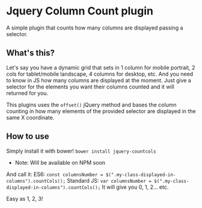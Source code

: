# Jquery Column Count plugin
A simple plugin that counts how many columns are displayed passing a selector.

## What's this?
Let's say you have a dynamic grid that sets in 1 column for mobile portrait,
2 cols for tablet/mobile landscape, 4 columns for desktop, etc. And you need to
know in JS how many columns are displayed at the moment. Just give a selector
for the elements you want their columns counted and it will returned for you.

This plugins uses the `offset()` jQuery method and bases the column counting in
how many elements of the provided selector are displayed in the same
X coordinate.

## How to use
Simply install it with bower!
`bower install jquery-countcols`
- Note: Will be available on NPM soon

And call it:
ES6:
`const columnsNumber = $(".my-class-displayed-in-columns").countCols();`
Standard JS:
`var columnsNumber = $(".my-class-displayed-in-columns").countCols();`
It will give you 0, 1, 2... etc.

Easy as 1, 2, 3!
